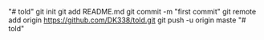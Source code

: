 "# told"  git init git add README.md git commit -m "first commit" git remote add origin https://github.com/DK338/told.git git push -u origin maste
"# told" 
